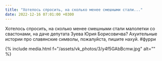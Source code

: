 ```yaml
---
title: "Хотелось спросить, на сколько менее смешными стали..."
date: 2022-12-16 07:01:00 +0300
---
```


Хотелось спросить, на сколько менее смешными стали малолетки со свастонами, на даче депутата Зуева Юрия Борисовичва?
Ахуительные истории про славянские символы, пожалуйста, пишите нахуй.
#фурри

{% include media.html f="/assets/vk_photos/3/y4f5GAbBcmw.jpg" alt="" %}
